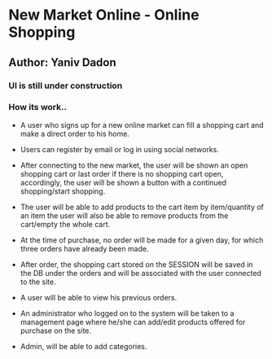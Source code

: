 # New Market Online - Online Shopping #
## Author: Yaniv Dadon ##
### UI is still under construction ###
### How its work.. ###

* A user who signs up for a new online market can fill a shopping cart and make a direct order to his home.

* Users can register by email or log in using social networks.

* After connecting to the new market, the user will be shown an open shopping cart or last order if there is no shopping cart open, accordingly, the user will be shown a button with a continued shopping/start shopping.

* The user will be able to add products to the cart item by item/quantity of an item the user will also be able to remove products from the cart/empty the whole cart.

* At the time of purchase, no order will be made for a given day, for which three orders have already been made.

* After order, the shopping cart stored on the SESSION will be saved in the DB under the orders and will be associated with the user connected to the site.

* A user will be able to view his previous orders.

* An administrator who logged on to the system will be taken to a management page where he/she can add/edit products offered for purchase on the site.

* Admin, will be able to add categories.

